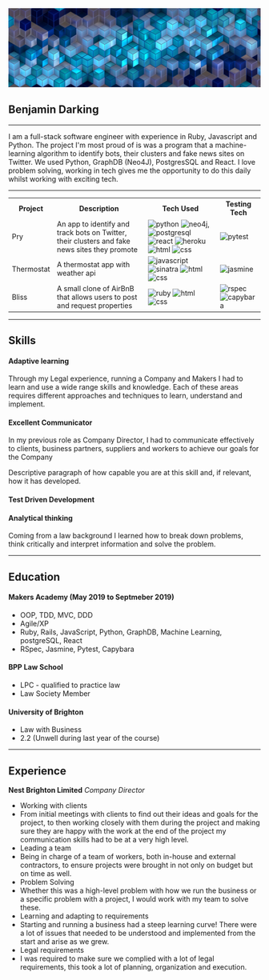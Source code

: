 <img src="banner.jpg" alt="banner">

## Benjamin Darking
***

I am a full-stack software engineer with experience in Ruby, Javascript and Python. The project I'm most proud of is was a program that a machine-learning algorithm to identify bots, their clusters and fake news sites on Twitter. We used Python, GraphDB (Neo4J), PostgresSQL and React.
I love problem solving, working in tech gives me the opportunity to do this daily whilst working with exciting tech.
***
<table>
  <tr>
    <th>Project</th>
    <th>Description</th>
    <th>Tech Used</th>
    <th>Testing Tech</th>
  </tr>
  <tr>
    <td>Pry</td>
    <td>An app to identify and track bots on Twitter, their clusters and fake news sites they promote</td>
    <td> <img src="http://icons.iconarchive.com/icons/cornmanthe3rd/plex/256/Other-python-icon.png" alt="python" width="50" height="60"> <img src="https://s3.amazonaws.com/dev.assets.neo4j.com/wp-content/uploads/neo4j_logo-1024x410.png" alt="neo4j" width="90" height="50">, <img src="https://warlord0blog.files.wordpress.com/2018/02/best-postgresql-hosting.png" alt="postgresql" width="90" height="50"> <img src="https://upload.wikimedia.org/wikipedia/commons/thumb/a/a7/React-icon.svg/1024px-React-icon.svg.png" alt="react" width="50" height="50"> <img src="https://res.cloudinary.com/practicaldev/image/fetch/s--K2q0A5SX--/c_limit%2Cf_auto%2Cfl_progressive%2Cq_auto%2Cw_880/https://thepracticaldev.s3.amazonaws.com/i/2elgd5zp07wkeilkna63.png" alt="heroku" width="50" height="50"> <img src="http://icons.iconarchive.com/icons/cornmanthe3rd/plex/512/Other-html-5-icon.png" alt="html" width="50" height="50"> <img src="https://cdn4.iconfinder.com/data/icons/iconsimple-programming/512/css-512.png" alt="css" width="40" height="45"></td>
   <td><img src="https://discoversdkcdn.azureedge.net/runtimecontent/companyfiles/6866/3180/thumbnail.png?v131172083090582194" alt="pytest" width="50" height="50"></td>
  </tr>
  <tr>
    <td>Thermostat</td>
    <td>A thermostat app with weather api</td>
    <td><img src="https://upload.wikimedia.org/wikipedia/commons/6/6a/JavaScript-logo.png" alt="javascript" width="50" height="50"> <img src="https://www.kylembrown.com/wp-content/uploads/2013/11/logo.png" alt="sinatra" width="90" height="50"> <img src="http://icons.iconarchive.com/icons/cornmanthe3rd/plex/512/Other-html-5-icon.png" alt="html" width="50" height="50"> <img src="https://cdn4.iconfinder.com/data/icons/iconsimple-programming/512/css-512.png" alt="css" width="40" height="45"> </td>
   <td><img src="https://miro.medium.com/max/1050/1*e0hDmiO7rx40JfodzPPKGA.png" alt="jasmine" width="100" height="50"></td>
  </tr>
  <tr>
    <td>Bliss</td>
    <td>A small clone of AirBnB that allows users to post and request properties</td>
    <td><img src="https://keyua.org/media/blog_images/ruby-logo_optimized.png" alt="ruby" width="50" height="50"> <img src="http://icons.iconarchive.com/icons/cornmanthe3rd/plex/512/Other-html-5-icon.png" alt="html" width="50" height="50"> <img src="https://cdn4.iconfinder.com/data/icons/iconsimple-programming/512/css-512.png" alt="css" width="40" height="45"></td>
   <td><img src="https://rspec.info/images/logo.png" alt="rspec" width="40" height="40"> <img src="https://www.fsainz.com/img/capybara.png" alt="capybara" width="90" height="50"></td>
  </tr>
</table>

***
## Skills

#### Adaptive learning

Through my Legal experience, running a Company and Makers I had to learn and use a wide range skills and knowledge. Each of these areas requires different approaches and techniques to learn, understand and implement. 


#### Excellent Communicator

In my previous role as Company Director, I had to communicate effectively to clients, business partners, suppliers and workers to achieve our goals for the Company

Descriptive paragraph of how capable you are at this skill and, if relevant, how it has developed.

#### Test Driven Development

#### Analytical thinking
Coming from a law background I learned how to break down problems, think critically and interpret information and solve the problem. 
***
## Education

#### Makers Academy (May 2019 to Septmeber 2019)

- OOP, TDD, MVC, DDD
- Agile/XP
- Ruby, Rails, JavaScript, Python, GraphDB, 
  Machine Learning, postgreSQL, React
- RSpec, Jasmine, Pytest, Capybara

#### BPP Law School

- LPC - qualified to practice law
- Law Society Member

#### University of Brighton 

- Law with Business 
- 2.2 (Unwell during last year of the course)
***
## Experience

**Nest Brighton Limited** 
*Company Director* 
- Working with clients
 - From initial meetings with clients to find out their ideas and goals for the project, to then working closely with them during the project and making sure they are happy with the work at the end of the project my communication skills had to be at a very high level. 
- Leading a team 
 - Being in charge of a team of workers, both in-house and external contractors, to ensure projects were brought in not only on budget but on time as well. 
- Problem Solving 
 - Whether this was a high-level problem with how we run the business or a specific problem with a project, I would work with my team to solve these.
- Learning and adapting to requirements
 - Starting and running a business had a steep learning curve! There were a lot of issues that needed to be understood and implemented from the start and arise as we grew.
- Legal requirements 
 - I was required to make sure we complied with a lot of legal requirements, this took a lot of planning, organization and execution. 


